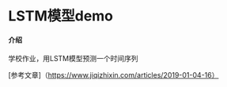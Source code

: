 # LSTM模型demo

#### 介绍
学校作业，用LSTM模型预测一个时间序列

[参考文章]（https://www.jiqizhixin.com/articles/2019-01-04-16）
